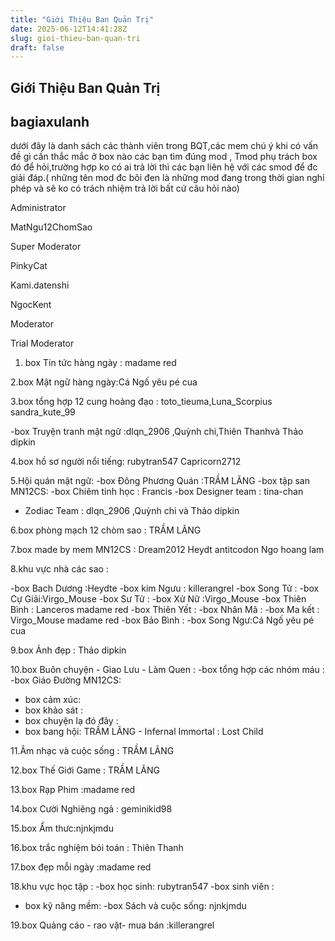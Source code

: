 ```yaml
---
title: "Giới Thiệu Ban Quản Trị"
date: 2025-06-12T14:41:28Z
slug: gioi-thieu-ban-quan-tri
draft: false
---
```


## Giới Thiệu Ban Quản Trị

## bagiaxulanh

dưới đây là danh sách các thành viên trong BQT,các mem chú ý khi có vấn đề gì cần thắc mắc ở box nào các bạn tìm đúng mod , Tmod phụ trách box đó để hỏi,trường hợp ko có ai trả lời thì các bạn liên hệ với các smod để đc giải đáp.( những tên mod đc bôi đen là những mod đang trong thời gian nghỉ phép và sẽ ko có trách nhiệm trả lời bất cứ câu hỏi nào)
 
 
 Administrator
 
MatNgu12ChomSao
 
 
Super Moderator
 
PinkyCat
 
Kami.datenshi
 
NgocKent
 
Moderator
 
 Trial Moderator
 
1. box Tin tức hàng ngày : madame red
 
 
2.box Mật ngữ hàng ngày:Cá Ngố yêu pé cua 
 
 
3.box tổng hợp 12 cung hoàng đạo : toto_tieuma,Luna_Scorpius  sandra_kute_99
 
-box Truyện tranh mật ngữ :dlqn_2906 ,Quỳnh chi,Thiên Thanhvà Thảo dipkin
 
 
4.box hồ sơ người nổi tiếng: rubytran547 Capricorn2712
 
 
5.Hội quán mật ngữ:
-box Đông Phương Quán :TRẦM LÃNG
-box tập san MN12CS:
-box Chiêm tinh học : Francis
-box Designer team : tina-chan
- Zodiac Team : dlqn_2906 ,Quỳnh chi và Thảo dipkin
 
 
 6.box phòng mạch 12 chòm sao : TRẦM LÃNG 
 
7.box made by mem MN12CS : Dream2012 Heydt  antitcodon  Ngo hoang lam 
 
 
8.khu vực nhà các sao :
 
-box Bach Dương :Heydte
-box kim Ngưu :  killerangrel
-box Song Tử :
-box Cự Giải:Virgo_Mouse
-box Sư Tử :
-box Xử Nữ :Virgo_Mouse 
-box Thiên Bình : Lanceros madame red
-box Thiên Yết :
-box Nhân Mã :
-box Ma kết : Virgo_Mouse madame red
-box Bảo Bình :
-box Song Ngư:Cá Ngố yêu pé cua
 
 
9.box Ảnh đẹp : Thảo dipkin
 
 
10.box Buôn chuyện - Giao Lưu - Làm Quen : 
-box tổng hợp các nhóm máu : 
-box Giáo Đường MN12CS:
- box cảm xúc:
- box khảo sát :
- box chuyện lạ đó đây : 
- box bang hội: TRẦM LÃNG - Infernal Immortal : Lost Child
 
11.Âm nhạc và cuộc sống : TRẦM LÃNG 
 
 
12.box Thế Giới Game : TRẦM LÃNG
 
 
 
13.box Rạp Phim :madame red
 
 
 
14.box Cười Nghiêng ngả : geminikid98
 
 
 
15.box Ẩm thưc:njnkjmdu 
 
16.box trắc nghiệm bói toán : Thiên Thanh
 
 
17.box đẹp mỗi ngày :madame red
 
18.khu vực học tập :
-box học sinh:  rubytran547 
-box sinh viên :
- box kỹ năng mềm:
-box Sách và cuộc sống: njnkjmdu 
 
 
 
19.box Quảng cáo - rao vặt- mua bán :killerangrel